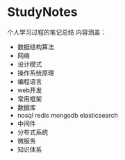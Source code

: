# StudyNotes
个人学习过程的笔记总结
内容涵盖：
- 数据结构算法
- 网络
- 设计模式
- 操作系统原理
- 编程语言
- web开发
- 常用框架
- 数据库
- nosql redis mongodb elasticsearch
- 中间件
- 分布式系统
- 微服务
- 知识体系
